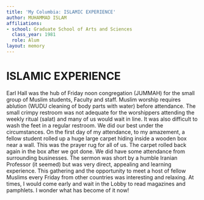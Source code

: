 ```yaml
---
title: 'My Columbia: ISLAMIC EXPERIENCE'
author: MUHAMMAD ISLAM
affiliations:
- school: Graduate School of Arts and Sciences
  class_year: 1981
  role: Alum
layout: memory
---
```


# ISLAMIC EXPERIENCE

Earl Hall was the hub of Friday noon congregation (JUMMAH) for the small group of Muslim students, Faculty and staff. Muslim worship requires ablution (WUDU cleaning of body parts with water) before attendance. The small crimpy restroom was not adequate for the worshippers attending the weekly ritual (salat) and many of us would wait in line. It was also difficult to wash the feet in a regular restroom. We did our best under the circumstances. On the first day of my attendance, to my amazement, a fellow student rolled up a huge large carpet hiding inside a wooden box near a wall. This was the prayer rug for all of us. The carpet rolled back again in the box after we got done. We did have some attendance from surrounding businesses. The sermon was short by a humble Iranian Professor (it seemed) but was very direct, appealing and learning experience. This gathering and the opportunity to meet a host of fellow Muslims every Friday from other countries was interesting and relaxing. At times, I would come early and wait in the Lobby to read magazines and pamphlets. I wonder what has become of it now!
